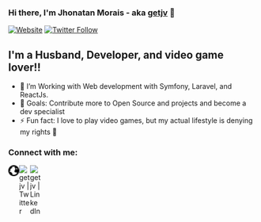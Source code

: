 ### Hi there, I'm Jhonatan Morais - aka [getjv][website] 👋

[![Website](https://img.shields.io/website?label=getjv.github.io&style=for-the-badge&url=https%3A%2F%2Fgetjv.github.io)](https://getjv.github.io/)
[![Twitter Follow](https://img.shields.io/twitter/follow/getjv?color=1DA1F2&logo=twitter&style=for-the-badge)](https://twitter.com/intent/follow?original_referer=https%3A%2F%2Fgithub.com%2Fgetjv&screen_name=getjv)

## I'm a Husband, Developer, and video game lover!!

- 🌱 I’m Working with Web development with Symfony, Laravel, and ReactJs.
- 🥅 Goals: Contribute more to Open Source and projects and become a dev specialist
- ⚡ Fun fact: I love to play video games, but my actual lifestyle is denying my rights 🤣

### Connect with me:

[<img align="left" alt="getjv.github.io" width="22px" src="https://raw.githubusercontent.com/iconic/open-iconic/master/svg/globe.svg" />][website]
[<img align="left" alt="getjv | Twitter" width="22px" src="https://cdn.jsdelivr.net/npm/simple-icons@v3/icons/twitter.svg" />][twitter]
[<img align="left" alt="getjv | LinkedIn" width="22px" src="https://cdn.jsdelivr.net/npm/simple-icons@v3/icons/linkedin.svg" />][linkedin]
<br />

[website]: https://getjv.github.io
[twitter]: https://twitter.com/getjv
[youtube]: https://www.youtube.com/@getjv
[linkedin]: https://linkedin.com/in/jhonatan-morais
